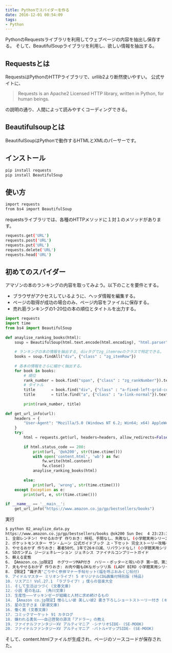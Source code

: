 ```yaml
---
title: Pythonでスパイダーを作る
date: 2016-12-01 00:54:09
tags: 
- Python
---
```

PythonのRequestsライブラリを利用してウェブページの内容を抽出し保存する。
そして、BeautifulSoupライブラリを利用し、欲しい情報を抽出する。

## Requestsとは

RequestsはPythonのHTTPライブラリで、urllib2より断然使いやすい。
公式サイトに、
>Requests is an Apache2 Licensed HTTP library, written in Python, for human beings.

の説明の通り、人間によって読みやすくコーディングできる。

## Beautifulsoupとは

BeautifulSoupはPythonで動作するHTMLとXMLのパーサーです。

## インストール

```sh
pip install requests
pip install BeautifulSoup
```

## 使い方

```sh
import requests
from bs4 import BeautifulSoup
```

requestsライブラリでは、各種のHTTPメソッドに１対１のメソッドがあります。

```sh
requests.get('URL')
requests.post('URL')
requests.put('URL')
requests.delete('URL')
requests.head('URL')
```

## 初めてのスパイダー

アマゾンの本のランキングの内容を取ってみよう。以下のことを要件とする。

* ブラウザがアクセスしているように、ヘッダ情報を編集する。
* ページの取得が成功の場合のみ、ページ内容をファイルに保存する。
* 売れ筋ランキングの1-20位の本の順位とタイトルを出力する。

``` python
import requests
import time
from bs4 import BeautifulSoup
                                                                                                                                              
def anaylise_ranking_books(html):
    soup = BeautifulSoup(html.text.encode(html.encoding), "html.parser")
 
    # ランキングの本の情報を抽出する, divタグでzg_itemrowのクラスで特定できる。
    books = soup.findAll("div", {"class" : "zg_itemRow"})
 
    # 各本の情報をさらに細かく抽出する。
    for book in books:
        # 順位
        rank_number = book.find("span", {"class" : "zg_rankNumber"}).text.strip()
        # タイトル
        title       = book.find("div", {"class" : "a-fixed-left-grid-col a-col-right"})
        title       = title.find("a", {"class" : "a-link-normal"}).text.strip()
 
        print(rank_number, title)
 
def get_url_info(url):
    headers = {
        "User-Agent": "Mozilla/5.0 (Windows NT 6.2; Win64; x64) AppleWebKit/537.36 (KHTML, like Gecko) Chrome/49.0.2623.87 Safari/537.36"
    }
    try:
        html = requests.get(url, headers=headers, allow_redirects=False, timeout=3)
 
        if html.status_code == 200:
            print(url, '@ok200', str(time.ctime()))
            with open('content.html', 'wb') as fw:
                fw.write(html.content)
                fw.close()
            anaylise_ranking_books(html)
 
        else:
            print(url, 'wrong', str(time.ctime()))
    except Exception as e:
        print(url, e, str(time.ctime()))
 
if __name__ == '__main__':
    get_url_info("https://www.amazon.co.jp/gp/bestsellers/books")

```

実行

```bash
$ python 02_anaylize_data.py 
https://www.amazon.co.jp/gp/bestsellers/books @ok200 Sun Dec  4 23:23:34 2016
1. 全部レンチン! やせるおかず 作りおき: 時短、手間なし、失敗なし (小学館実用シリーズ LADY BIRD)
2. ポケットモンスター サン・ムーン 公式ガイドブック 上・下セット 完全ストーリー攻略+完全アローラ図鑑
3. やせるおかず 作りおき: 著者50代、1年で26キロ減、リバウンドなし! (小学館実用シリーズ LADY BIRD)
4. SDガンダム ジージェネレーション ジェネシス ファイナルコンプリートガイド
5. 蘇える変態
6. 【Amazon.co.jp限定】 ホグワーツMAP付き　ハリー・ポッターと呪いの子 第一部、第二部 特別リハーサル
7. 夫もやせるおかず 作りおき: お肉や麺もOKなガッツリ系 (LADY BIRD 小学館実用シリーズ)
8. 【限定】“識子流"ごりやく参拝マナー手帖セット(福を呼ぶおみくじ帖付)
9. アイドルマスター ミリオンライブ! 5 オリジナルCD&画集付特別版 (特品)
10. リスアニ! Vol.27.1 「ラブライブ! 」僕らの音楽大全
11. そして生活はつづく (文春文庫)
12. 小説 君の名は。 (角川文庫)
13. 生産性―――マッキンゼーが組織と人材に求め続けるもの
14. 【Amazon co.jp限定】憎らしい彼 美しい彼2 書き下ろしショートストーリー付き (キャラ文庫)
15. 星の王子さま (新潮文庫)
16. 働く男 (文春文庫)
17. コミックマーケット 91 カタログ
18. 嫌われる勇気―――自己啓発の源流「アドラー」の教え
19. ファイナルファンタジーXV アルティマニア -シナリオSIDE- (SE-MOOK)
20. ファイナルファンタジーXV アルティマニア -バトル+マップSIDE- (SE-MOOK)
```

そして、content.htmlファイルが生成され、ページのソースコードが保存された。

